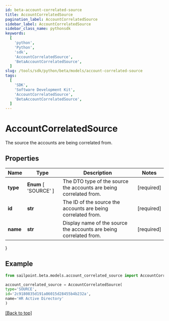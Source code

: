 ```yaml
---
id: beta-account-correlated-source
title: AccountCorrelatedSource
pagination_label: AccountCorrelatedSource
sidebar_label: AccountCorrelatedSource
sidebar_class_name: pythonsdk
keywords:
  [
    'python',
    'Python',
    'sdk',
    'AccountCorrelatedSource',
    'BetaAccountCorrelatedSource',
  ]
slug: /tools/sdk/python/beta/models/account-correlated-source
tags:
  [
    'SDK',
    'Software Development Kit',
    'AccountCorrelatedSource',
    'BetaAccountCorrelatedSource',
  ]
---
```


# AccountCorrelatedSource

The source the accounts are being correlated from.

## Properties

| Name | Type | Description | Notes |
| --- | --- | --- | --- |
| **type** | **Enum** [ 'SOURCE' ] | The DTO type of the source the accounts are being correlated from. | [required] |
| **id** | **str** | The ID of the source the accounts are being correlated from. | [required] |
| **name** | **str** | Display name of the source the accounts are being correlated from. | [required] |

}

## Example

```python
from sailpoint.beta.models.account_correlated_source import AccountCorrelatedSource

account_correlated_source = AccountCorrelatedSource(
type='SOURCE',
id='2c9180835d191a86015d28455b4b232a',
name='HR Active Directory'
)

```

[[Back to top]](#)
